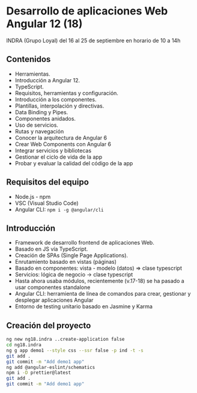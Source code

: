 # Desarrollo de aplicaciones Web Angular 12 (18)

INDRA (Grupo Loyal)
del 16 al 25 de septiembre
en horario de 10 a 14h

## Contenidos

- Herramientas.
- Introducción a Angular 12.
- TypeScript.
- Requisitos, herramientas y configuración.
- Introducción a los componentes.
- Plantillas, interpolación y directivas.
- Data Binding y Pipes.
- Componentes anidados.
- Uso de servicios.
- Rutas y navegación
- Conocer la arquitectura de Angular 6
- Crear Web Components con Angular 6
- Integrar servicios y bibliotecas
- Gestionar el ciclo de vida de la app
- Probar y evaluar la calidad del código de la app

## Requisitos del equipo

- Node.js - npm
- VSC (Visual Studio Code)
- Angular CLI: `npm i -g @angular/cli`

## Introducción

- Framework de desarrollo frontend de aplicaciones Web.
- Basado en JS vía TypeScript.
- Creación de SPAs (Single Page Applications).
- Enrutamiento basado en vistas (páginas)
- Basado en componentes: vista - modelo (datos) => clase typescript
- Servicios: lógica de negocio -> clase typescript
- Hasta ahora usaba módulos, recientemente (v.17-18) se ha pasado a usar componentes standalone
- Angular CLI: herramienta de línea de comandos para crear, gestionar y desplegar aplicaciones Angular
- Entorno de testing unitario basado en Jasmine y Karma

## Creación del proyecto

```sh
ng new ng18.indra ..create-application false
cd ng18.indra
ng g app demo1 --style css --ssr false -p ind -t -s
git add .
git commit -m "Add demo1 app"
ng add @angular-eslint/schematics
npm i -D prettier@latest
git add .
git commit -m "Add demo1 app"
```
